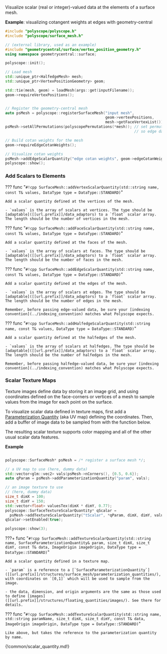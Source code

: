 Visualize scalar (real or integer)-valued data at the elements of a surface mesh.

**Example**: visualizing cotangent weights at edges with geometry-central
```cpp
#include "polyscope/polyscope.h"
#include "polyscope/surface_mesh.h"

// (external library, used as an example)
#include "geometrycentral/surface/vertex_position_geometry.h"
using namespace geometrycentral::surface;

polyscope::init();

// Load mesh
std::unique_ptr<HalfedgeMesh> mesh;
std::unique_ptr<VertexPositionGeometry> geom;

std::tie(mesh, geom) = loadMesh(args::get(inputFilename));
geom->requireVertexPositions();


// Register the geometry-central mesh
auto psMesh = polyscope::registerSurfaceMesh("input mesh", 
                                             geom->vertexPositions, 
                                             mesh->getFaceVertexList());
psMesh->setAllPermutations(polyscopePermutations(*mesh)); // set permutations, 
                                                          // so edge data is meaningful

// Build cotan weights for the mesh
geom->requireEdgeCotanWeights();

// Visualize cotan weights
psMesh->addEdgeScalarQuantity("edge cotan weights", geom->edgeCotanWeights);
polyscope::show();
```


### Add Scalars to Elements

??? func "`#!cpp SurfaceMesh::addVertexScalarQuantity(std::string name, const T& values, DataType type = DataType::STANDARD)`"

    Add a scalar quantity defined at the vertices of the mesh.

    - `values` is the array of scalars at vertices. The type should be [adaptable]([[url.prefix]]/data_adaptors) to a `float` scalar array. The length should be the number of vertices in the mesh.


??? func "`#!cpp SurfaceMesh::addFaceScalarQuantity(std::string name, const T& values, DataType type = DataType::STANDARD)`"

    Add a scalar quantity defined at the faces of the mesh.

    - `values` is the array of scalars at faces. The type should be [adaptable]([[url.prefix]]/data_adaptors) to a `float` scalar array. The length should be the number of faces in the mesh.


??? func "`#!cpp SurfaceMesh::addEdgeScalarQuantity(std::string name, const T& values, DataType type = DataType::STANDARD)`"

    Add a scalar quantity defined at the edges of the mesh.

    - `values` is the array of scalars at edges. The type should be [adaptable]([[url.prefix]]/data_adaptors) to a `float` scalar array. The length should be the number of edges in the mesh.
    
    Remember, before passing edge-valued data, be sure your [indexing convention](../indexing_convention) matches what Polyscope expects.


??? func "`#!cpp SurfaceMesh::addHalfedgeScalarQuantity(std::string name, const T& values, DataType type = DataType::STANDARD)`"

    Add a scalar quantity defined at the halfedges of the mesh.

    - `values` is the array of scalars at halfedges. The type should be [adaptable]([[url.prefix]]/data_adaptors) to a `float` scalar array. The length should be the number of halfedges in the mesh.

    Remember, before passing halfedge-valued data, be sure your [indexing convention](../indexing_convention) matches what Polyscope expects.


### Scalar Texture Maps

Texture images define data by storing it an image grid, and using coordinates defined on the face-corners or vertices of a mesh to sample values from the image for each point on the surface.

To visualize scalar data defined in texture maps, first add a [Parameterization Quantity]([[url.prefix]]/structures/surface_mesh/parameterization_quantities/) (aka UV map) defining the coordinates. Then, add a buffer of image data to be sampled from with the function below.

The resulting scalar texture supports color mapping and all of the other usual scalar data features.

**Example**
```cpp

polyscope::SurfaceMesh* psMesh = /* register a surface mesh */;

// a UV map to use (here, dummy data)
std::vector<glm::vec2> vals(psMesh->nCorners(), {0.5, 0.6});
auto qParam = psMesh->addParameterizationQuantity("param", vals);

// an image texture to use
// (here, dummy data)
size_t dimX = 100;
size_t dimY = 150;
std::vector<float> valuesTex(dimX * dimY, 0.77);
polyscope::SurfaceTextureScalarQuantity* qScalar =
  psMesh->addTextureScalarQuantity("tScalar", *qParam, dimX, dimY, valuesTex, polyscope::ImageOrigin::UpperLeft);
qScalar->setEnabled(true);

polyscope::show(3);
```

???+ func "`#!cpp SurfaceMesh::addTextureScalarQuantity(std::string name, SurfaceParameterizationQuantity& param, size_t dimX, size_t dimY, const T& data, ImageOrigin imageOrigin, DataType type = DataType::STANDARD)`"

    Add a scalar quantity defined in a texture map.

    - `param` is a reference to a [`SurfaceParameterizationQuantity`]([[url.prefix]]/structures/surface_mesh/parameterization_quantities/), with coordinates on `[0,1]` which will be used to sample from the image.
    
    - the data, dimension, and origin arguments are the same as those used to define [images]([[url.prefix]]/structures/floating_quantities/images/). See there for details.


??? func "`#!cpp SurfaceMesh::addTextureScalarQuantity(std::string name, std::string paramName, size_t dimX, size_t dimY, const T& data, ImageOrigin imageOrigin, DataType type = DataType::STANDARD)`"
    
    Like above, but takes the reference to the parameterization quantity by name.


{!common/scalar_quantity.md!}
